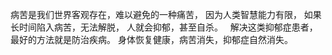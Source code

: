 病苦是我们世界客观存在，难以避免的一种痛苦，
因为人类智慧能力有限，
如果长时间陷入病苦，无法解脱，
人就会抑郁，甚至自杀。
&nbsp;
解决这类抑郁症患者，最好的方法就是防治疾病。
身体恢复健康，病苦消失，抑郁症自然消失。